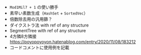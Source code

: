 * `Mod1Mil7 + 1` の使い勝手
* 素早い素数生成（`HashSet` + `SortedVec`）
* 倍数除去用の汎用篩？
* ダイクストラ法 with ref of any structure
* SegmentTree with ref of any structure
* 4方隣8方隣接 https://poyopoyoyon.hatenablog.com/entry/2020/11/08/183212
* コードコメントに使用例を記載